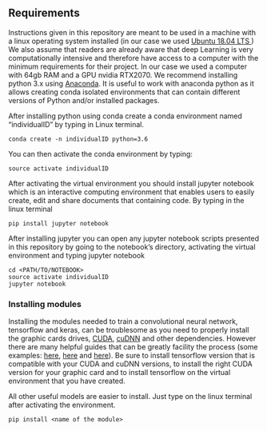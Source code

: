 ## Requirements
Instructions given in this repository are meant to be used in a machine with a linux operating system installed (in our case we used [Ubuntu 18.04 LTS ](https://ubuntu.com/download/desktop))
We also assume that readers are already aware that deep Learning is very computationally intensive and therefore have access to a computer with the minimum requirements for their project. In our case we used a computer with 64gb RAM and a GPU nvidia RTX2070. 
We recommend installing python 3.x using [Anaconda](https://www.anaconda.com/distribution/). It is useful to work with anaconda python as it allows creating conda isolated environments that can contain different versions of Python and/or installed packages. 

After installing python using conda create a conda environment named “individualID” by typing in Linux terminal.
```console
conda create -n individualID python=3.6
```
You can then activate the conda environment by typing:
```console
source activate individualID
```
After activating the virtual environment you should install jupyter notebook which is an interactive computing environment that enables users to easily create, edit and share documents that containing code. By typing in the linux terminal
```console
pip install jupyter notebook
```
After installing jupyter you can open any jupyter notebook scripts presented in this repository by going to the notebook’s directory, activating the virtual environment and typing jupyter notebook 
```console
cd <PATH/TO/NOTEBOOK>
source activate individualID
jupyter notebook
```
### Installing modules

Installing the modules needed to train a convolutional neural network, tensorflow and keras, can be troublesome as you need to properly install the graphic cards drives, [CUDA]( https://developer.nvidia.com/cuda-zone), [cuDNN](https://developer.nvidia.com/cudnn) and other dependencies. However there are many helpful guides that can be greatly facility the process (some examples: [here]( https://docs.nvidia.com/cuda/cuda-installation-guide-linux/index.html?source=post_page---------------------------), [here](https://medium.com/@vitali.usau/install-cuda-10-0-cudnn-7-3-and-build-tensorflow-gpu-from-source-on-ubuntu-18-04-3daf720b83fe) and [here]( https://www.pyimagesearch.com/2019/01/30/ubuntu-18-04-install-tensorflow-and-keras-for-deep-learning/)). Be sure to install tensorflow version that is compatible with your CUDA and cuDNN versions, to install the right CUDA version for your graphic card and to install tensorflow on the virtual environment that you have created.

All other useful models  are easier to install. Just type on the linux terminal after activating the environment.
```console
pip install <name of the module>
```
